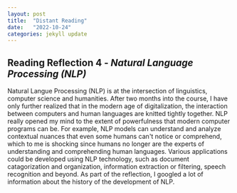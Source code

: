 ```yaml
---
layout: post
title:  "Distant Reading"
date:   "2022-10-24"
categories: jekyll update
---
```


## Reading Reflection 4 - *Natural Language Processing (NLP)* ##

Natural Langue Processing (NLP) is at the intersection of linguistics, computer science and humanities. After two months into the course, I have only further realized that in the modern age of digitalization, the interaction between computers and human languages are knitted tightly together. NLP really opened my mind to the extent of powerfulness that modern computer programs can be. For example, NLP models can understand and analyze contextual nuances that even some humans can't notice or comprehend, which to me is shocking since humans no longer are the experts of understanding and comprehending human languages. Various applications could be developed using NLP technology, such as document catagorization and organization, information extraction or filtering, speech recognition and beyond. As part of the reflection, I googled a lot of information about the history of the development of NLP.
